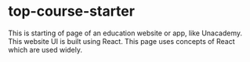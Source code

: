 # top-course-starter
This is starting of page of an education website or app, like Unacademy.
This website UI is built using React.
This page uses concepts of React which are used widely.
